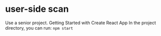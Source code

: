 
# user-side scan
Use a senior project.
Getting Started with Create React App
In the project directory, you can run: 
`npm start`




